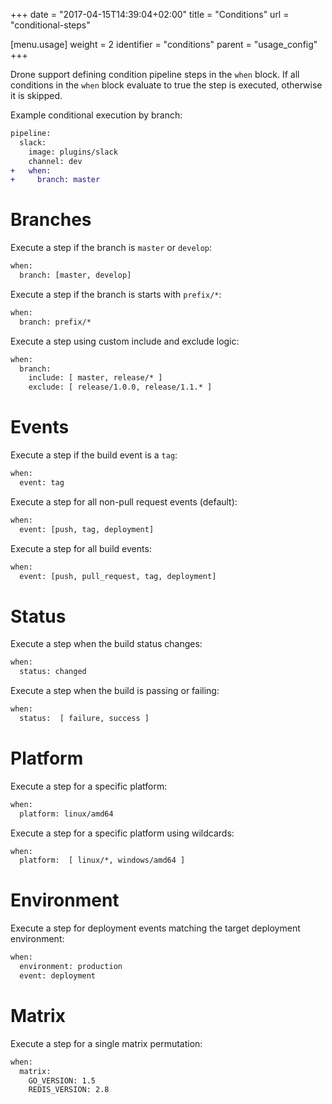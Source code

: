 +++
date = "2017-04-15T14:39:04+02:00"
title = "Conditions"
url = "conditional-steps"

[menu.usage]
  weight = 2
  identifier = "conditions"
  parent = "usage_config"
+++

Drone support defining condition pipeline steps in the `when` block. If all conditions in the `when` block evaluate to true the step is executed, otherwise it is skipped.

Example conditional execution by branch:

```diff
pipeline:
  slack:
    image: plugins/slack
    channel: dev
+   when:
+     branch: master
```

# Branches

Execute a step if the branch is `master` or `develop`:

```diff
when:
  branch: [master, develop]
```

Execute a step if the branch is starts with `prefix/*`:

```diff
when:
  branch: prefix/*
```

Execute a step using custom include and exclude logic:

```diff
when:
  branch:
    include: [ master, release/* ]
    exclude: [ release/1.0.0, release/1.1.* ]
```   

# Events

Execute a step if the build event is a `tag`:

```diff
when:
  event: tag
```

Execute a step for all non-pull request events (default):

```diff
when:
  event: [push, tag, deployment]
```

Execute a step for all build events:

```diff
when:
  event: [push, pull_request, tag, deployment]
```

# Status

Execute a step when the build status changes:

```diff
when:
  status: changed
```

Execute a step when the build is passing or failing:

```diff
when:
  status:  [ failure, success ]
```

# Platform

Execute a step for a specific platform:

```diff
when:
  platform: linux/amd64
```

Execute a step for a specific platform using wildcards:

```diff
when:
  platform:  [ linux/*, windows/amd64 ]
```

# Environment

Execute a step for deployment events matching the target deployment environment:

```diff
when:
  environment: production
  event: deployment
```

# Matrix

Execute a step for a single matrix permutation:

```diff
when:
  matrix:
    GO_VERSION: 1.5
    REDIS_VERSION: 2.8
```
